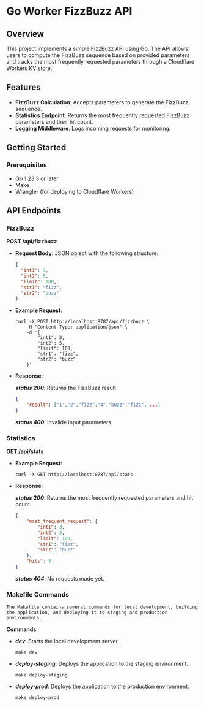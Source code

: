 # Go Worker FizzBuzz API

## Overview

This project implements a simple FizzBuzz API using Go. The API allows users to compute the FizzBuzz sequence based on provided parameters and tracks the most frequently requested parameters through a Cloudflare Workers KV store.

## Features

- **FizzBuzz Calculation**: Accepts parameters to generate the FizzBuzz sequence.
- **Statistics Endpoint**: Returns the most frequently requested FizzBuzz parameters and their hit count.
- **Logging Middleware**: Logs incoming requests for monitoring.

## Getting Started

### Prerequisites

- Go 1.23.3 or later
- Make
- Wrangler (for deploying to Cloudflare Workers)

## API Endpoints

### FizzBuzz

**POST /api/fizzbuzz**

- **Request Body**: JSON object with the following structure:
  ```json
  {
    "int1": 3,
    "int2": 5,
    "limit": 100,
    "str1": "fizz",
    "str2": "buzz"
  }
- **Example Request**:
    ```
    curl -X POST http://localhost:8787/api/fizzbuzz \
        -H "Content-Type: application/json" \
        -d '{
            "int1": 3,
            "int2": 5,
            "limit": 100,
            "str1": "fizz",
            "str2": "buzz"
        }'
    ```

- **Response**:

    ***status 200***: Returns the FizzBuzz result
    ```json
    {
        "result": ["1","2","fizz","4","buzz","fizz", ...]
    }
    ```
    ***status 400***: Invalide input parameters.

### Statistics

**GET /api/stats**
- **Example Request**:
    ```
    curl -X GET http://localhost:8787/api/stats
    ```
- **Response**:

    ***status 200***: Returns the most frequently requested parameters and hit count.
    ```json
    {
        "most_frequent_request": {
            "int1": 3,
            "int2": 5,
            "limit": 100,
            "str1": "fizz",
            "str2": "buzz"
        },
        "hits": 5
    }
    ```
    ***status 404***: No requests made yet.

### Makefile Commands
    The Makefile contains several commands for local development, building the application, and deploying it to staging and production environments.
**Commands**
- ***dev***: Starts the local development server.
    ```
    make dev
    ```
- ***deploy-staging***: Deploys the application to the staging environment.
    ```
    make deploy-staging
    ```
- ***deploy-prod***: Deploys the application to the production environment.
    ```
    make deploy-prod
    ```

